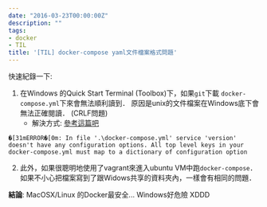 ```yaml
---
date: "2016-03-23T00:00:00Z"
description: ""
tags:
- docker
- TIL
title: '[TIL] docker-compose yaml文件檔案格式問題'
---
```


快速紀錄一下:

1. 在Windows 的Quick Start Terminal (Toolbox)下，如果`git`下載 `docker-compose.yml`下來會無法順利讀到．  原因是unix的文件檔案在Windows底下會無法正確閱讀． (CRLF問題)
	- 解決方式: [參考這篇吧](http://www.cyberciti.biz/faq/howto-unix-linux-convert-dos-newlines-cr-lf-unix-text-format/)

```
�[31mERROR�[0m: In file '.\docker-compose.yml' service 'version' doesn't have any configuration options. All top level keys in your docker-compose.yml must map to a dictionary of configuration option
```

2. 此外，如果很聰明地使用了vagrant來進入ubuntu VM中跑`docker-compose`．如果不小心把檔案寫到了跟Widows共享的資料夾內，一樣會有相同的問題．

**結論**: MacOSX/Linux 的Docker最安全... Windows好危險 XDDD 


